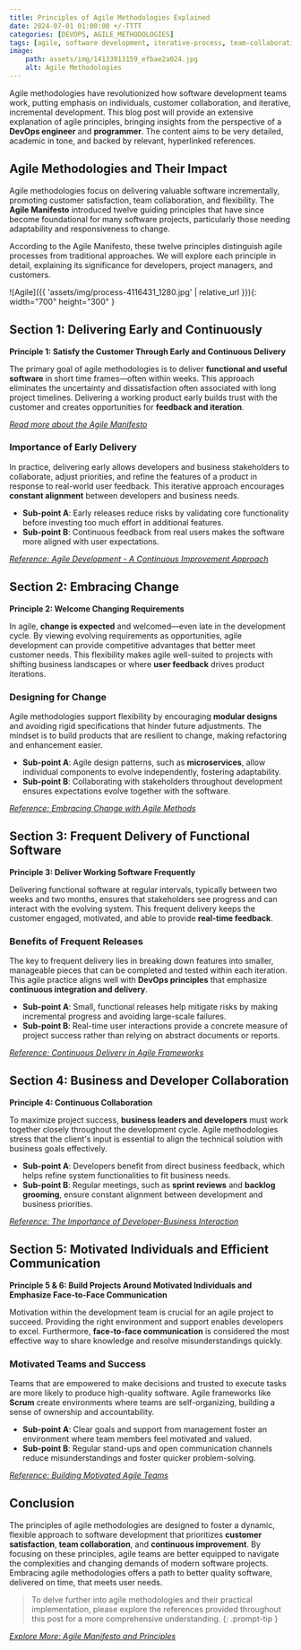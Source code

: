 ```yaml
---
title: Principles of Agile Methodologies Explained 
date: 2024-07-01 01:00:00 +/-TTTT
categories: [DEVOPS, AGILE_METHODOLOGIES]
tags: [agile, software development, iterative-process, team-collaboration, continuous-improvement, devops]
image:
    path: assets/img/14133013159_efbae2a024.jpg
    alt: Agile Methodologies
---
```


Agile methodologies have revolutionized how software development teams work, putting emphasis on individuals, customer collaboration, and iterative, incremental development. This blog post will provide an extensive explanation of agile principles, bringing insights from the perspective of a **DevOps engineer** and **programmer**. The content aims to be very detailed, academic in tone, and backed by relevant, hyperlinked references.

## Agile Methodologies and Their Impact

Agile methodologies focus on delivering valuable software incrementally, promoting customer satisfaction, team collaboration, and flexibility. The **Agile Manifesto** introduced twelve guiding principles that have since become foundational for many software projects, particularly those needing adaptability and responsiveness to change.

According to the Agile Manifesto, these twelve principles distinguish agile processes from traditional approaches. We will explore each principle in detail, explaining its significance for developers, project managers, and customers.

![Agile]({{ 'assets/img/process-4116431_1280.jpg' | relative_url }}){: width="700" height="300" }

## Section 1: Delivering Early and Continuously

**Principle 1: Satisfy the Customer Through Early and Continuous Delivery**

The primary goal of agile methodologies is to deliver **functional and useful software** in short time frames—often within weeks. This approach eliminates the uncertainty and dissatisfaction often associated with long project timelines. Delivering a working product early builds trust with the customer and creates opportunities for **feedback and iteration**.

*[Read more about the Agile Manifesto](https://agilemanifesto.org/)*

### Importance of Early Delivery

In practice, delivering early allows developers and business stakeholders to collaborate, adjust priorities, and refine the features of a product in response to real-world user feedback. This iterative approach encourages **constant alignment** between developers and business needs.

- **Sub-point A**: Early releases reduce risks by validating core functionality before investing too much effort in additional features.
- **Sub-point B**: Continuous feedback from real users makes the software more aligned with user expectations.

*[Reference: Agile Development - A Continuous Improvement Approach](https://link.springer.com/chapter/10.1007/978-3-662-44811-3_4)*

## Section 2: Embracing Change

**Principle 2: Welcome Changing Requirements**

In agile, **change is expected** and welcomed—even late in the development cycle. By viewing evolving requirements as opportunities, agile development can provide competitive advantages that better meet customer needs. This flexibility makes agile well-suited to projects with shifting business landscapes or where **user feedback** drives product iterations.

### Designing for Change

Agile methodologies support flexibility by encouraging **modular designs** and avoiding rigid specifications that hinder future adjustments. The mindset is to build products that are resilient to change, making refactoring and enhancement easier.

- **Sub-point A**: Agile design patterns, such as **microservices**, allow individual components to evolve independently, fostering adaptability.
- **Sub-point B**: Collaborating with stakeholders throughout development ensures expectations evolve together with the software.

*[Reference: Embracing Change with Agile Methods](https://teamdeck.io/resources/embracing-change-how-an-agile-mindset-can-transform-your-approach-to-work/#:~:text=Understanding%20the%20Agile%20Mindset&text=At%20its%20core%2C%20this%20mindset,new%20information%20or%20challenges%20arise.)*

## Section 3: Frequent Delivery of Functional Software

**Principle 3: Deliver Working Software Frequently**

Delivering functional software at regular intervals, typically between two weeks and two months, ensures that stakeholders see progress and can interact with the evolving system. This frequent delivery keeps the customer engaged, motivated, and able to provide **real-time feedback**.

### Benefits of Frequent Releases

The key to frequent delivery lies in breaking down features into smaller, manageable pieces that can be completed and tested within each iteration. This agile practice aligns well with **DevOps principles** that emphasize **continuous integration and delivery**.

- **Sub-point A**: Small, functional releases help mitigate risks by making incremental progress and avoiding large-scale failures.
- **Sub-point B**: Real-time user interactions provide a concrete measure of project success rather than relying on abstract documents or reports.

*[Reference: Continuous Delivery in Agile Frameworks](https://codefresh.io/learn/continuous-delivery/what-is-continuous-delivery-in-agile-and-creating-a-cd-culture/)*

## Section 4: Business and Developer Collaboration

**Principle 4: Continuous Collaboration**

To maximize project success, **business leaders and developers** must work together closely throughout the development cycle. Agile methodologies stress that the client's input is essential to align the technical solution with business goals effectively.

- **Sub-point A**: Developers benefit from direct business feedback, which helps refine system functionalities to fit business needs.
- **Sub-point B**: Regular meetings, such as **sprint reviews** and **backlog grooming**, ensure constant alignment between development and business priorities.

*[Reference: The Importance of Developer-Business Interaction](https://www.linkedin.com/pulse/understanding-importance-developer-relations-tessa-kriesel-48bdc)*

## Section 5: Motivated Individuals and Efficient Communication

**Principle 5 & 6: Build Projects Around Motivated Individuals and Emphasize Face-to-Face Communication**

Motivation within the development team is crucial for an agile project to succeed. Providing the right environment and support enables developers to excel. Furthermore, **face-to-face communication** is considered the most effective way to share knowledge and resolve misunderstandings quickly.

### Motivated Teams and Success

Teams that are empowered to make decisions and trusted to execute tasks are more likely to produce high-quality software. Agile frameworks like **Scrum** create environments where teams are self-organizing, building a sense of ownership and accountability.

- **Sub-point A**: Clear goals and support from management foster an environment where team members feel motivated and valued.
- **Sub-point B**: Regular stand-ups and open communication channels reduce misunderstandings and foster quicker problem-solving.

*[Reference: Building Motivated Agile Teams](https://ericnwankwo.medium.com/ways-to-keep-an-agile-team-motivated-and-engaged-eca9549f1655)*

## Conclusion

The principles of agile methodologies are designed to foster a dynamic, flexible approach to software development that prioritizes **customer satisfaction**, **team collaboration**, and **continuous improvement**. By focusing on these principles, agile teams are better equipped to navigate the complexities and changing demands of modern software projects. Embracing agile methodologies offers a path to better quality software, delivered on time, that meets user needs.

>To delve further into agile methodologies and their practical implementation, please explore the references provided throughout this post for a more comprehensive understanding.
{: .prompt-tip }

*[Explore More: Agile Manifesto and Principles](https://agilemanifesto.org/principles.html)*